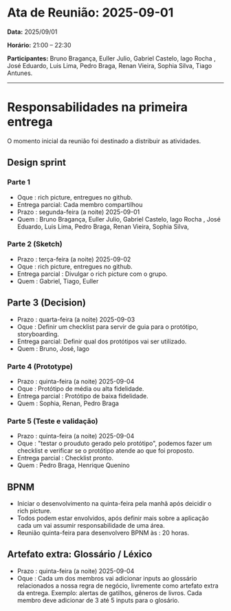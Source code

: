 # Ata de Reunião: 2025-09-01

**Data:** 2025/09/01

**Horário:** 21:00 – 22:30

**Participantes:** Bruno Bragança, Euller Julio, Gabriel Castelo, Iago Rocha , José Eduardo, Luis Lima, Pedro Braga, Renan Vieira, Sophia Silva,
Tiago Antunes.

---
# Responsabilidades na primeira entrega

O momento inicial da reunião foi destinado a distribuir as atividades.

## Design sprint

### Parte 1
- Oque : rich picture, entregues no github.
- Entrega parcial: Cada membro compartilhou 
- Prazo : segunda-feira (a noite)  2025-09-01
- Quem : Bruno Bragança, Euller Julio, Gabriel Castelo, Iago Rocha , José Eduardo, Luis Lima, Pedro Braga, Renan Vieira, Sophia Silva,

### Parte 2 (Sketch)
- Prazo : terça-feira (a noite)  2025-09-02
- Oque : rich picture, entregues no github.
- Entrega parcial : Divulgar o rich picture com o grupo.
- Quem : Gabriel, Tiago, Euller

## Parte 3 (Decision)

- Prazo :  quarta-feira (a noite) 2025-09-03
- Oque : Definir um checklist para servir de guia para o protótipo, storyboarding.
- Entrega parcial: Definir qual dos protótipos vai ser utilizado.
- Quem : Bruno, José, Iago

### Parte 4 (Prototype)

- Prazo :  quinta-feira (a noite) 2025-09-04
- Oque : Protótipo de média ou alta fidelidade.
- Entrega parcial : Protótipo de baixa fidelidade.
- Quem : Sophia, Renan, Pedro Braga

### Parte 5 (Teste e validação)

- Prazo : quinta-feira (a noite) 2025-09-04
- Oque : "testar o prouduto gerado pelo protótipo", podemos fazer um checklist e verificar se o protótipo atende ao que foi proposto.
- Entrega parcial : Checklist pronto.
- Quem : Pedro Braga, Henrique Quenino

## BPNM
- Iniciar o desenvolvimento na quinta-feira pela manhã após deicidir o rich picture.
- Todos podem estar envolvidos, após definir mais sobre a aplicação cada um vai assumir responsabilidade de uma área.
- Reunião quinta-feira para desenvolvero BPNM às : 20 horas.

## Artefato extra: Glossário / Léxico
- Prazo : quinta-feira (a noite) 2025-09-04
- Oque : Cada um dos membros vai adicionar inputs ao glossário relacionados a nossa regra de negócio, livremente como artefato extra da entrega. Exemplo: alertas de gatilhos, gêneros de livros. Cada membro deve adicionar de 3 até 5 inputs para o glosário.

